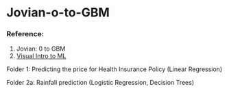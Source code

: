 # Jovian-o-to-GBM

### Reference: 
1. Jovian: 0 to GBM
2. [Visual Intro to ML](http://www.r2d3.us/visual-intro-to-machine-learning-part-1/?s=09)

Folder 1: Predicting the price for Health Insurance Policy (Linear Regression)

Folder 2a: Rainfall prediction (Logistic Regression, Decision Trees) 